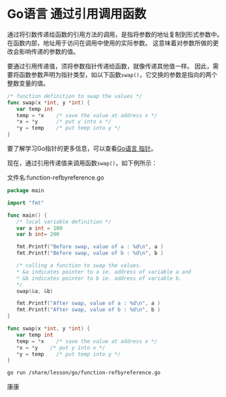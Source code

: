 # Go语言 通过引用调用函数

通过将引数传递给函数的引用方法的调用，是指将参数的地址复制到形式参数中。 在函数内部，地址用于访问在调用中使用的实际参数。 这意味着对参数所做的更改会影响传递的参数的值。

要通过引用传递值，须将参数指针传递给函数，就像传递其他值一样。 因此，需要将函数参数声明为指针类型，如以下函数`swap()`，它交换的参数是指向的两个整数变量的值。

```go
/* function definition to swap the values */
func swap(x *int, y *int) {
   var temp int
   temp = *x    /* save the value at address x */
   *x = *y      /* put y into x */
   *y = temp    /* put temp into y */
}
```

要了解学习Go指针的更多信息，可以查看[Go语言 指针](./pointer.html)。

现在，通过引用传递值来调用函数`swap()`，如下例所示：

文件名:function-refbyreference.go

```go
package main

import "fmt"

func main() {
   /* local variable definition */
   var a int = 100
   var b int= 200

   fmt.Printf("Before swap, value of a : %d\n", a )
   fmt.Printf("Before swap, value of b : %d\n", b )

   /* calling a function to swap the values.
   * &a indicates pointer to a ie. address of variable a and 
   * &b indicates pointer to b ie. address of variable b.
   */
   swap(&a, &b)

   fmt.Printf("After swap, value of a : %d\n", a )
   fmt.Printf("After swap, value of b : %d\n", b )
}

func swap(x *int, y *int) {
   var temp int
   temp = *x    /* save the value at address x */
   *x = *y    /* put y into x */
   *y = temp    /* put temp into y */
}
```

```bash
go run /share/lesson/go/function-refbyreference.go
```

康康